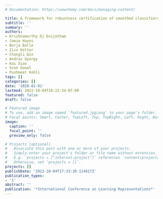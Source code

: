 ```yaml
---
# Documentation: https://wowchemy.com/docs/managing-content/

title: A framework for robustness certification of smoothed classifiers using f-divergences
subtitle: ''
summary: ''
authors:
- Krishnamurthy Dj Dvijotham
- Jamie Hayes
- Borja Balle
- Zico Kolter
- Chongli Qin
- Andras Gyorgy
- Kai Xiao
- Sven Gowal
- Pushmeet Kohli
tags: []
categories: []
date: '2020-01-01'
lastmod: 2022-10-04T10:22:34-07:00
featured: false
draft: false

# Featured image
# To use, add an image named `featured.jpg/png` to your page's folder.
# Focal points: Smart, Center, TopLeft, Top, TopRight, Left, Right, BottomLeft, Bottom, BottomRight.
image:
  caption: ''
  focal_point: ''
  preview_only: false

# Projects (optional).
#   Associate this post with one or more of your projects.
#   Simply enter your project's folder or file name without extension.
#   E.g. `projects = ["internal-project"]` references `content/project/deep-learning/index.md`.
#   Otherwise, set `projects = []`.
projects: []
publishDate: '2022-10-04T17:33:30.114617Z'
publication_types:
- '1'
abstract: ''
publication: '*International Conference on Learning Representations*'
---
```

